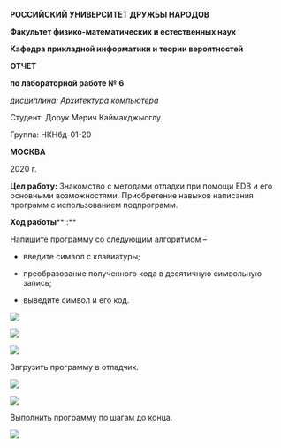 **РОССИЙСКИЙ УНИВЕРСИТЕТ ДРУЖБЫ НАРОДОВ**

**Факультет физико-математических и естественных наук**

**Кафедра прикладной информатики и теории вероятностей**

**ОТЧЕТ**

**по лабораторной работе №**  **6**

_дисциплина: Архитектура компьютера_

Студент: Дорук Мерич Каймакджыоглу

Группа: НКНбд-01-20

**МОСКВА**

2020 г.

**Цел работу:** Знакомство с методами отладки при помощи EDB и его основными возможностями. Приобретение навыков написания программ с использованием подпрограмм.

**Ход работы**** :**

Напишите программу со следующим алгоритмом –

- введите символ с клавиатуры;

- преобразование полученного кода в десятичную символьную запись;

- выведите символ и его код.

![](https://github.com/dorukme123/Computer-Architecture-Class/blob/main/Лаб-06/images/comp%206.1a.png)

![](https://github.com/dorukme123/Computer-Architecture-Class/blob/main/Лаб-06/images/comp%206.1b.png)

![](https://github.com/dorukme123/Computer-Architecture-Class/blob/main/Лаб-06/images/comp%206.1c.png)

Загрузить программу в отладчик. 

![](https://github.com/dorukme123/Computer-Architecture-Class/blob/main/Лаб-06/images/comp%206.2.png)

![](https://github.com/dorukme123/Computer-Architecture-Class/blob/main/Лаб-06/images/comp%206.3.png)

Выполнить программу по шагам до конца.

![](https://github.com/dorukme123/Computer-Architecture-Class/blob/main/Лаб-06/images/comp%206.3a.png)
